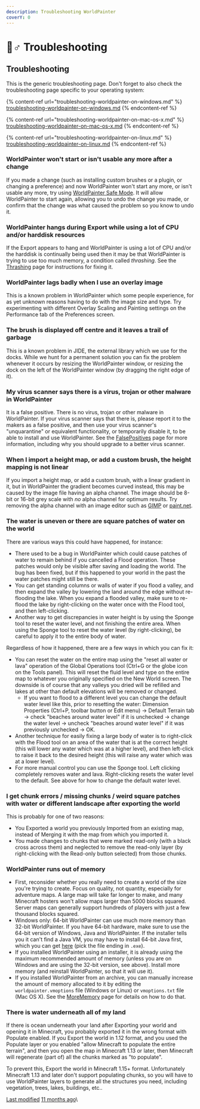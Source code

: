 ```yaml
---
description: Troubleshooting WorldPainter
coverY: 0
---
```


# 🤷♂ Troubleshooting

## Troubleshooting

This is the generic troubleshooting page. Don't forget to also check the troubleshooting page specific to your operating system:

{% content-ref url="troubleshooting-worldpainter-on-windows.md" %}
[troubleshooting-worldpainter-on-windows.md](troubleshooting-worldpainter-on-windows.md)
{% endcontent-ref %}

{% content-ref url="troubleshooting-worldpainter-on-mac-os-x.md" %}
[troubleshooting-worldpainter-on-mac-os-x.md](troubleshooting-worldpainter-on-mac-os-x.md)
{% endcontent-ref %}

{% content-ref url="troubleshooting-worldpainter-on-linux.md" %}
[troubleshooting-worldpainter-on-linux.md](troubleshooting-worldpainter-on-linux.md)
{% endcontent-ref %}





### WorldPainter won't start or isn't usable any more after a change

If you made a change (such as installing custom brushes or a plugin, or changing a preference) and now WorldPainter won't start any more, or isn't usable any more, try using [WorldPainter Safe Mode](https://www.worldpainter.net/trac/wiki/SafeMode). It will allow WorldPainter to start again, allowing you to undo the change you made, or confirm that the change was what caused the problem so you know to undo it.



### WorldPainter hangs during Export while using a lot of CPU and/or harddisk resources

If the Export appears to hang and WorldPainter is using a lot of CPU and/or the harddisk is continually being used then it may be that WorldPainter is trying to use too much memory, a condition called _thrashing_. See the [Thrashing](https://www.worldpainter.net/trac/wiki/Thrashing) page for instructions for fixing it.



### WorldPainter lags badly when I use an overlay image

This is a known problem in WorldPainter which some people experience, for as yet unknown reasons having to do with the image size and type. Try experimenting with different Overlay Scaling and Painting settings on the Performance tab of the Preferences screen.



### The brush is displayed off centre and it leaves a trail of garbage

This is a known problem in JIDE, the external library which we use for the docks. While we hunt for a permanent solution you can fix the problem whenever it occurs by resizing the WorldPainter window, or resizing the dock on the left of the WorldPainter window (by dragging the right edge of it).



### My virus scanner says there is a virus, trojan or other malware in WorldPainter

It is a false positive. There is no virus, trojan or other malware in WorldPainter. If your virus scanner says that there is, please report it to the makers as a false positive, and then use your virus scanner's "unquarantine" or equivalent functionality, or temporarily disable it, to be able to install and use WorldPainter. See the [FalsePositives](https://www.worldpainter.net/trac/wiki/FalsePositives) page for more information, including why you should upgrade to a better virus scanner.



### When I import a height map, or add a custom brush, the height mapping is not linear

If you import a height map, or add a custom brush, with a linear gradient in it, but in WorldPainter the gradient becomes curved instead, this may be caused by the image file having an alpha channel. The image should be 8-bit or 16-bit grey scale with _no_ alpha channel for optimum results. Try removing the alpha channel with an image editor such as [​GIMP](http://www.gimp.org) or [​paint.net](http://www.getpaint.net).



### The water is uneven or there are square patches of water on the world

There are various ways this could have happened, for instance:

* There used to be a bug in WorldPainter which could cause patches of water to remain behind if you cancelled a Flood operation. These patches would only be visible after saving and loading the world. The bug has been fixed, but if this happened to your world in the past the water patches might still be there.
* You can get standing columns or walls of water if you flood a valley, and then expand the valley by lowering the land around the edge without re-flooding the lake. When you expand a flooded valley, make sure to re-flood the lake by right-clicking on the water once with the Flood tool, and then left-clicking.
* Another way to get discrepancies in water height is by using the Sponge tool to reset the water level, and not finishing the entire area. When using the Sponge tool to reset the water level (by right-clicking), be careful to apply it to the entire body of water.

Regardless of how it happened, there are a few ways in which you can fix it:

* You can reset the water on the entire map using the "reset all water or lava" operation of the Global Operations tool (Ctrl+G or the globe icon on the Tools panel). This will reset the fluid level and type on the entire map to whatever you originally specified on the New World screen. The downside is of course that any valleys you dried will be refilled and lakes at other than default elevations will be removed or changed.
  * If you want to flood to a different level you can change the default water level like this, prior to resetting the water: Dimension Properties (Ctrl+P, toolbar button or Edit menu) -> Default Terrain tab -> check "beaches around water level" if it is unchecked -> change the water level -> uncheck "beaches around water level" if it was previously unchecked -> OK.
* Another technique for easily fixing a large body of water is to right-click with the Flood tool on an area of the water that is at the correct height (this will lower any water which was at a higher level), and then left-click to raise it back to the desired height (this will raise any water which was at a lower level).
* For more manual control you can use the Sponge tool. Left clicking completely removes water and lava. Right-clicking resets the water level to the default. See above for how to change the default water level.



### I get chunk errors / missing chunks / weird square patches with water or different landscape after exporting the world

This is probably for one of two reasons:

* You Exported a world you previously Imported from an existing map, instead of Merging it with the map from which you imported it.
* You made changes to chunks that were marked read-only (with a black cross across them) and neglected to remove the read-only layer (by right-clicking with the Read-only button selected) from those chunks.



### WorldPainter runs out of memory

* First, reconsider whether you really need to create a world of the size you're trying to create. Focus on quality, not quantity, especially for adventure maps. A large map will take far longer to make, and many Minecraft hosters won't allow maps larger than 5000 blocks squared. Server maps can generally support hundreds of players with just a few thousand blocks squared.
* Windows only: 64-bit WorldPainter can use much more memory than 32-bit WorldPainter. If you have 64-bit hardware, make sure to use the 64-bit version of Windows, Java and WorldPainter. If the installer tells you it can't find a Java VM, you may have to install 64-bit Java first, which you can get [here](https://www.worldpainter.net/links/jre-win-64) (pick the file ending in `.exe`).
* If you installed WorldPainter using an installer, it is already using the maximum recommended amount of memory (unless you are on Windows and are using the 32-bit version, see above). Install more memory (and reinstall WorldPainter, so that it will use it).
* If you installed WorldPainter from an archive, you can manually increase the amount of memory allocated to it by editing the `worldpainter.vmoptions` file (Windows or Linux) or `vmoptions.txt` file (Mac OS X). See the [MoreMemory](https://www.worldpainter.net/trac/wiki/MoreMemory) page for details on how to do that.



### There is water underneath all of my land

If there is ocean underneath your land after Exporting your world and opening it in Minecraft, you probably exported it in the wrong format with Populate enabled. If you Export the world in 1.12 format, and you used the Populate layer or you enabled "allow Minecraft to populate the entire terrain", and then you open the map in Minecraft 1.13 or later, then Minecraft will regenerate (part of) all the chunks marked as "to populate".

To prevent this, Export the world in Minecraft 1.15+ format. Unfortunately Minecraft 1.13 and later don't support populating chunks, so you will have to use WorldPainter layers to generate all the structures you need, including vegetation, trees, lakes, buildings, etc..

[Last modified](https://www.worldpainter.net/trac/wiki/Troubleshooting?action=diff\&version=8) [11 months ago](https://www.worldpainter.net/trac/timeline?from=2021-04-18T20%3A49%3A57%2B02%3A00\&precision=second)\
